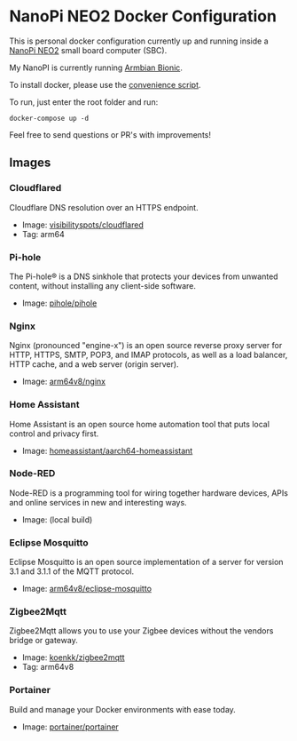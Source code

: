 # NanoPi NEO2 Docker Configuration

This is personal docker configuration currently up and running inside a [NanoPi NEO2](https://www.friendlyarm.com/index.php?route=product/product&product_id=180) small board computer (SBC).

My NanoPI is currently running [Armbian Bionic](https://www.armbian.com/nanopi-neo-2/).

To install docker, please use the [convenience script](https://docs.docker.com/install/linux/docker-ce/ubuntu/#install-using-the-convenience-script).

To run, just enter the root folder and run:

```
docker-compose up -d
```

Feel free to send questions or PR's with improvements!

## Images

### Cloudflared

Cloudflare DNS resolution over an HTTPS endpoint.

* Image: [visibilityspots/cloudflared](https://hub.docker.com/r/visibilityspots/cloudflared)
* Tag: arm64

### Pi-hole

The Pi-hole® is a DNS sinkhole that protects your devices from unwanted content, without installing any client-side software.

* Image: [pihole/pihole](https://hub.docker.com/r/pihole/pihole)

### Nginx

Nginx (pronounced "engine-x") is an open source reverse proxy server for HTTP, HTTPS, SMTP, POP3, and IMAP protocols, as well as a load balancer, HTTP cache, and a web server (origin server).

* Image: [arm64v8/nginx](https://hub.docker.com/r/arm64v8/nginx)

### Home Assistant

Home Assistant is an open source home automation tool that puts local control and privacy first.

* Image: [homeassistant/aarch64-homeassistant](https://hub.docker.com/r/homeassistant/aarch64-homeassistant)

### Node-RED

Node-RED is a programming tool for wiring together hardware devices, APIs and online services in new and interesting ways.

* Image: (local build)

### Eclipse Mosquitto

Eclipse Mosquitto is an open source implementation of a server for version 3.1 and 3.1.1 of the MQTT protocol.

* Image: [arm64v8/eclipse-mosquitto](https://hub.docker.com/r/arm64v8/eclipse-mosquitto)

### Zigbee2Mqtt

Zigbee2Mqtt allows you to use your Zigbee devices without the vendors bridge or gateway.

* Image: [koenkk/zigbee2mqtt](https://hub.docker.com/r/koenkk/zigbee2mqtt)
* Tag: arm64v8

### Portainer

Build and manage your Docker environments with ease today.

* Image: [portainer/portainer](https://hub.docker.com/r/portainer/portainer)
